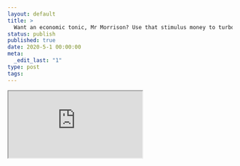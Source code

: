 ```yaml
---
layout: default
title: >
  Want an economic tonic, Mr Morrison? Use that stimulus money to turbocharge renewables
status: publish
published: true
date: 2020-5-1 00:00:00
meta:
  _edit_last: "1"
type: post
tags:
---
```

<div  id="qrcode"></div>
<div>
<iframe src="https://researchers.mq.edu.au/en/publications/want-an-economic-tonic-mr-morrison-use-that-stimulus-money-to-tur">
</iframe>
</div>

<script type="text/javascript" src="{site.baseurl}/js/qr/qrcode.js"></script>
<script type="text/javascript">
new QRCode(document.getElementById("qrcode"), "https://researchers.mq.edu.au/en/publications/want-an-economic-tonic-mr-morrison-use-that-stimulus-money-to-tur");
</script>
        